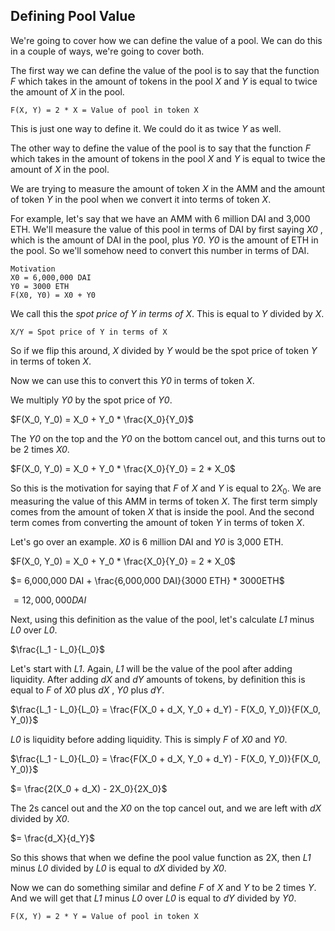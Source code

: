 ## Defining Pool Value

We're going to cover how we can define the value of a pool. We can do this in a couple of ways, we're going to cover both.

The first way we can define the value of the pool is to say that the function _F_ which takes in the amount of tokens in the pool _X_ and _Y_ is equal to twice the amount of _X_ in the pool.

```
F(X, Y) = 2 * X = Value of pool in token X
```

This is just one way to define it. We could do it as twice _Y_ as well.

The other way to define the value of the pool is to say that the function _F_ which takes in the amount of tokens in the pool _X_ and _Y_ is equal to twice the amount of _X_ in the pool. 

We are trying to measure the amount of token _X_ in the AMM and the amount of token _Y_ in the pool when we convert it into terms of token _X_.

For example, let's say that we have an AMM with 6 million DAI and 3,000 ETH. We'll measure the value of this pool in terms of DAI by first saying _X0_ , which is the amount of DAI in the pool, plus _Y0_. _Y0_ is the amount of ETH in the pool. So we'll somehow need to convert this number in terms of DAI.

```
Motivation
X0 = 6,000,000 DAI
Y0 = 3000 ETH
F(X0, Y0) = X0 + Y0
```

We call this the *spot price of Y in terms of X*. This is equal to _Y_ divided by _X_.

```
X/Y = Spot price of Y in terms of X
```

So if we flip this around, _X_ divided by _Y_ would be the spot price of token _Y_ in terms of token _X_.

Now we can use this to convert this _Y0_ in terms of token _X_.

We multiply _Y0_ by the spot price of _Y0_. 

$F(X_0, Y_0) = X_0 + Y_0 * \frac{X_0}{Y_0}$


The _Y0_ on the top and the _Y0_ on the bottom cancel out, and this turns out to be 2 times _X0_.

$F(X_0, Y_0) = X_0 + Y_0 * \frac{X_0}{Y_0} = 2 * X_0$


So this is the motivation for saying that _F_ of _X_ and _Y_ is equal to $2X_0$. We are measuring the value of this AMM in terms of token _X_. The first term simply comes from the amount of token _X_ that is inside the pool. And the second term comes from converting the amount of token _Y_ in terms of token _X_.

Let's go over an example. _X0_ is 6 million DAI and _Y0_ is 3,000 ETH.

$F(X_0, Y_0) = X_0 + Y_0 * \frac{X_0}{Y_0} = 2 * X_0$

$= 6,000,000 DAI + \frac{6,000,000 DAI}{3000 ETH} * 3000ETH$

$= 12,000,000 DAI$


Next, using this definition as the value of the pool, let's calculate _L1_ minus _L0_ over _L0_.

$\frac{L_1 - L_0}{L_0}$

Let's start with _L1_. Again, _L1_ will be the value of the pool after adding liquidity. After adding _dX_ and _dY_ amounts of tokens, by definition this is equal to _F_ of _X0_ plus _dX_ , _Y0_ plus _dY_.

$\frac{L_1 - L_0}{L_0} = \frac{F(X_0 + d_X, Y_0 + d_Y) - F(X_0, Y_0)}{F(X_0, Y_0)}$

_L0_ is liquidity before adding liquidity. This is simply _F_ of _X0_ and _Y0_.

$\frac{L_1 - L_0}{L_0} = \frac{F(X_0 + d_X, Y_0 + d_Y) - F(X_0, Y_0)}{F(X_0, Y_0)}$

$= \frac{2(X_0 + d_X) - 2X_0}{2X_0}$

The 2s cancel out and the _X0_ on the top cancel out, and we are left with _dX_ divided by _X0_.
    
$= \frac{d_X}{d_Y}$


So this shows that when we define the pool value function as 2X, then _L1_ minus _L0_ divided by _L0_ is equal to _dX_ divided by _X0_.

Now we can do something similar and define _F_ of _X_ and _Y_ to be 2 times _Y_. And we will get that _L1_ minus _L0_ over _L0_ is equal to _dY_ divided by _Y0_.

```
F(X, Y) = 2 * Y = Value of pool in token X
```

